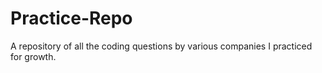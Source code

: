 # Practice-Repo
A repository of all the coding questions by various companies I practiced for growth.
